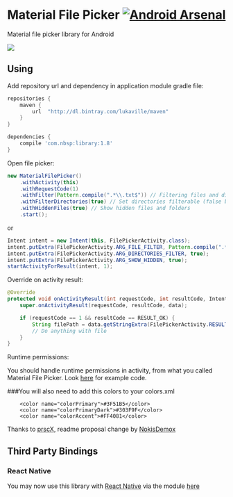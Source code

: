 # Material File Picker [![Android Arsenal](https://img.shields.io/badge/Android%20Arsenal-MaterialFilePicker-brightgreen.svg?style=flat)](http://android-arsenal.com/details/1/2690) 
Material file picker library for Android

![](https://i.imgur.com/mjxs05n.png)

## Using

Add repository url and dependency in application module gradle file:

```gradle
repositories {
    maven {
        url  "http://dl.bintray.com/lukaville/maven" 
    }
}

dependencies {
    compile 'com.nbsp:library:1.8'
}
```

Open file picker:

```java
new MaterialFilePicker()
    .withActivity(this)
    .withRequestCode(1)
    .withFilter(Pattern.compile(".*\\.txt$")) // Filtering files and directories by file name using regexp
    .withFilterDirectories(true) // Set directories filterable (false by default)
    .withHiddenFiles(true) // Show hidden files and folders
    .start();
```
or
```java
Intent intent = new Intent(this, FilePickerActivity.class);
intent.putExtra(FilePickerActivity.ARG_FILE_FILTER, Pattern.compile(".*\\.txt$"));
intent.putExtra(FilePickerActivity.ARG_DIRECTORIES_FILTER, true);
intent.putExtra(FilePickerActivity.ARG_SHOW_HIDDEN, true);
startActivityForResult(intent, 1);
```

Override on activity result:

```java
@Override
protected void onActivityResult(int requestCode, int resultCode, Intent data) {
    super.onActivityResult(requestCode, resultCode, data);

    if (requestCode == 1 && resultCode == RESULT_OK) {
        String filePath = data.getStringExtra(FilePickerActivity.RESULT_FILE_PATH);
        // Do anything with file
    }
}
```

Runtime permissions:

You should handle runtime permissions in activity, from what you called Material File Picker.
Look [here](https://github.com/nbsp-team/MaterialFilePicker/blob/master/app/src/main/java/com/dimorinny/sample/MainActivity.java#L38-L69) for example code.

###You will also need to add this colors to your colors.xml
```
    <color name="colorPrimary">#3F51B5</color>
    <color name="colorPrimaryDark">#303F9F</color>
    <color name="colorAccent">#FF4081</color>
```
Thanks to [prscX](https://github.com/prscX), readme proposal change by [NokisDemox](https://github.com/NokisDemox)
## Third Party Bindings

### React Native
You may now use this library with [React Native](https://github.com/facebook/react-native) via the module [here](https://github.com/prscX/react-native-file-selector)
